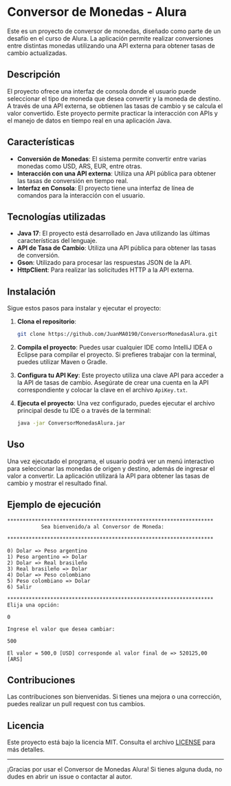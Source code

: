 
# Conversor de Monedas - Alura

Este es un proyecto de conversor de monedas, diseñado como parte de un desafío en el curso de Alura. La aplicación permite realizar conversiones entre distintas monedas utilizando una API externa para obtener tasas de cambio actualizadas.

## Descripción

El proyecto ofrece una interfaz de consola donde el usuario puede seleccionar el tipo de moneda que desea convertir y la moneda de destino. A través de una API externa, se obtienen las tasas de cambio y se calcula el valor convertido. Este proyecto permite practicar la interacción con APIs y el manejo de datos en tiempo real en una aplicación Java.

## Características

- **Conversión de Monedas**: El sistema permite convertir entre varias monedas como USD, ARS, EUR, entre otras.
- **Interacción con una API externa**: Utiliza una API pública para obtener las tasas de conversión en tiempo real.
- **Interfaz en Consola**: El proyecto tiene una interfaz de línea de comandos para la interacción con el usuario.

## Tecnologías utilizadas

- **Java 17**: El proyecto está desarrollado en Java utilizando las últimas características del lenguaje.
- **API de Tasa de Cambio**: Utiliza una API pública para obtener las tasas de conversión.
- **Gson**: Utilizado para procesar las respuestas JSON de la API.
- **HttpClient**: Para realizar las solicitudes HTTP a la API externa.

## Instalación

Sigue estos pasos para instalar y ejecutar el proyecto:

1. **Clona el repositorio**:
   ```bash
   git clone https://github.com/JuanMA0190/ConversorMonedasAlura.git
   ```

2. **Compila el proyecto**:
   Puedes usar cualquier IDE como IntelliJ IDEA o Eclipse para compilar el proyecto. Si prefieres trabajar con la terminal, puedes utilizar Maven o Gradle.

3. **Configura tu API Key**:
   Este proyecto utiliza una clave API para acceder a la API de tasas de cambio. Asegúrate de crear una cuenta en la API correspondiente y colocar la clave en el archivo `ApiKey.txt`.

4. **Ejecuta el proyecto**:
   Una vez configurado, puedes ejecutar el archivo principal desde tu IDE o a través de la terminal:
   ```bash
   java -jar ConversorMonedasAlura.jar
   ```

## Uso

Una vez ejecutado el programa, el usuario podrá ver un menú interactivo para seleccionar las monedas de origen y destino, además de ingresar el valor a convertir. La aplicación utilizará la API para obtener las tasas de cambio y mostrar el resultado final.

## Ejemplo de ejecución

```
*******************************************************************
           Sea bienvenido/a al Conversor de Moneda:
                
*******************************************************************
                
0) Dolar => Peso argentino
1) Peso argentino => Dolar
2) Dolar => Real brasileño
3) Real brasileño => Dolar
4) Dolar => Peso colombiano
5) Peso colombiano => Dolar
6) Salir

*******************************************************************
Elija una opción:

0

Ingrese el valor que desea cambiar:

500

El valor = 500,0 [USD] corresponde al valor final de => 520125,00 [ARS]
```

## Contribuciones

Las contribuciones son bienvenidas. Si tienes una mejora o una corrección, puedes realizar un pull request con tus cambios.

## Licencia

Este proyecto está bajo la licencia MIT. Consulta el archivo [LICENSE](LICENSE) para más detalles.

---

¡Gracias por usar el Conversor de Monedas Alura! Si tienes alguna duda, no dudes en abrir un issue o contactar al autor.
